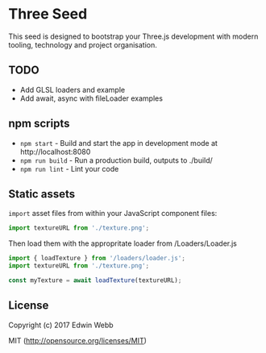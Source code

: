 # Three Seed

This seed is designed to bootstrap your Three.js development with modern tooling, technology and project organisation.

## TODO
* Add GLSL loaders and example
* Add await, async with fileLoader examples

## npm scripts

* `npm start` - Build and start the app in development mode at http://localhost:8080
* `npm run build` - Run a production build, outputs to ./build/
* `npm run lint` - Lint your code

## Static assets

`import` asset files from within your JavaScript component files:

```javascript
import textureURL from './texture.png';
```

Then load them with the appropritate loader from /Loaders/Loader.js

```javascript
import { loadTexture } from '/loaders/loader.js';
import textureURL from './texture.png';

const myTexture = await loadTexture(textureURL);
```

## License

Copyright (c) 2017 Edwin Webb

MIT (http://opensource.org/licenses/MIT)
